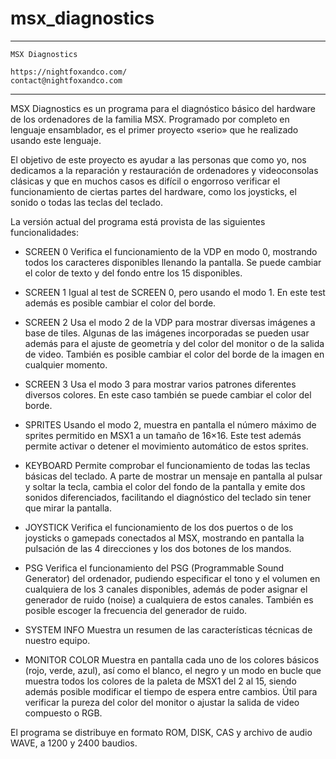 # msx_diagnostics

--------------------------------------------------------------------------------

	MSX Diagnostics
	
	https://nightfoxandco.com/
	contact@nightfoxandco.com

--------------------------------------------------------------------------------

MSX Diagnostics es un programa para el diagnóstico básico del hardware de los
ordenadores de la familia MSX.
Programado por completo en lenguaje ensamblador, es el primer proyecto «serio»
que he realizado usando este lenguaje.

El objetivo de este proyecto es ayudar a las personas que como yo, nos
dedicamos a la reparación y restauración de ordenadores y videoconsolas
clásicas y que en muchos casos es difícil o engorroso verificar el
funcionamiento de ciertas partes del hardware, como los joysticks, el sonido o
todas las teclas del teclado.

La versión actual del programa está provista de las siguientes funcionalidades:

- SCREEN 0
	Verifica el funcionamiento de la VDP en modo 0, mostrando todos los
	caracteres disponibles llenando la pantalla. Se puede cambiar el color
	de texto y del fondo entre los 15 disponibles.
	
- SCREEN 1
	Igual al test de SCREEN 0, pero usando el modo 1. En este test además es
	posible cambiar el color del borde.
	
- SCREEN 2
	Usa el modo 2 de la VDP para mostrar diversas imágenes a base de tiles.
	Algunas de las imágenes incorporadas se pueden usar además para el ajuste
	de geometría y del color del monitor o de la salida de video. También es
	posible cambiar el color del borde de la imagen en cualquier momento.
	
- SCREEN 3
	Usa el modo 3 para mostrar varios patrones diferentes diversos colores.
	En este caso también se puede cambiar el color del borde.
	
- SPRITES
	Usando el modo 2, muestra en pantalla el número máximo de sprites
	permitido en MSX1 a un tamaño de 16×16. Este test además permite activar
	o detener el movimiento automático de estos sprites.
	
- KEYBOARD
	Permite comprobar el funcionamiento de todas las teclas básicas del
	teclado. A parte de mostrar un mensaje en pantalla al pulsar y soltar la
	tecla, cambia el color del fondo de la pantalla y emite dos sonidos
	diferenciados, facilitando el diagnóstico del teclado sin tener que
	mirar la pantalla.
	
- JOYSTICK
	Verifica el funcionamiento de los dos puertos o de los joysticks o
	gamepads conectados al MSX, mostrando en pantalla la pulsación de las
	4 direcciones y los dos botones de los mandos.
	
- PSG
	Verifica el funcionamiento del PSG (Programmable Sound Generator) del
	ordenador, pudiendo especificar el tono y el volumen en cualquiera de
	los 3 canales disponibles, además de poder asignar el generador de
	ruido (noise) a cualquiera de estos canales. También es posible escoger
	la frecuencia del generador de ruido.
	
- SYSTEM INFO
	Muestra un resumen de las características técnicas de nuestro equipo.
	
- MONITOR COLOR
	Muestra en pantalla cada uno de los colores básicos (rojo, verde, azul),
	así como el blanco, el negro y un modo en bucle que muestra todos los
	colores de la paleta de MSX1 del 2 al 15, siendo además posible modificar
	el tiempo de espera entre cambios. Útil para verificar la pureza del
	color del monitor o ajustar la salida de video compuesto o RGB.

	
El programa se distribuye en formato ROM, DISK, CAS y archivo de audio WAVE, a 1200 y 2400 baudios.
